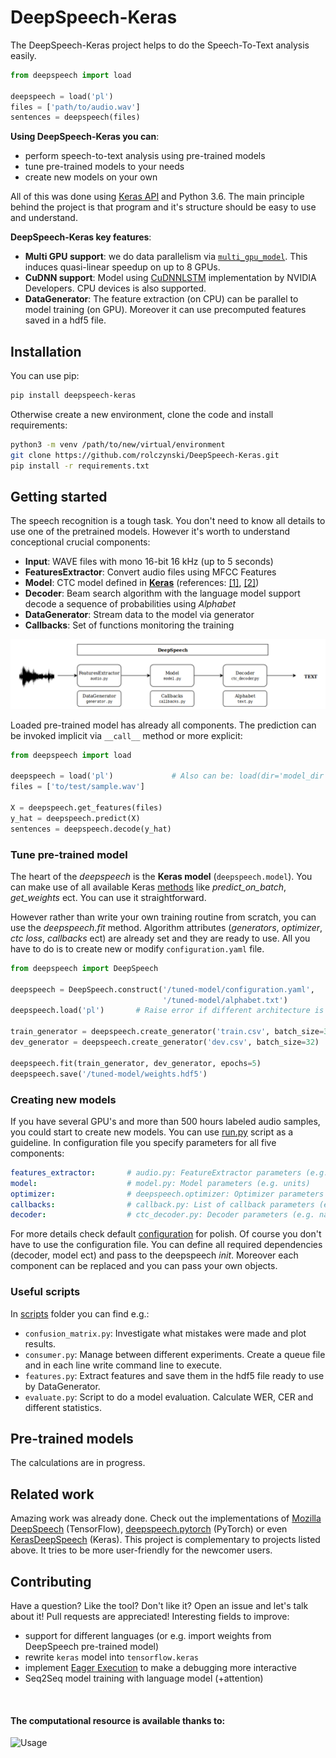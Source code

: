 # DeepSpeech-Keras 
The DeepSpeech-Keras project helps to do the Speech-To-Text analysis easily. 

```python
from deepspeech import load

deepspeech = load('pl')
files = ['path/to/audio.wav']
sentences = deepspeech(files)
```

**Using DeepSpeech-Keras you can**:
- perform speech-to-text analysis using pre-trained models
- tune pre-trained models to your needs
- create new models on your own

All of this was done using [Keras API](https://github.com/keras-team/keras) and Python 3.6. 
The main principle behind the project is that program and it's structure should be easy to use and understand.

**DeepSpeech-Keras key features**:
- **Multi GPU support**: we do data parallelism via [`multi_gpu_model`](https://keras.io/utils/#multi_gpu_model).  This induces 
quasi-linear speedup on up to 8 GPUs. 
- **CuDNN support**: Model using [CuDNNLSTM](https://keras.io/layers/recurrent/) implementation by NVIDIA Developers. CPU devices is also supported.
- **DataGenerator**: The feature extraction (on CPU) can be parallel to model training (on GPU). Moreover it can 
use precomputed features saved in a hdf5 file. 

## Installation
You can use pip:
```bash
pip install deepspeech-keras
```

Otherwise create a new environment, clone the code and install requirements:
```bash
python3 -m venv /path/to/new/virtual/environment
git clone https://github.com/rolczynski/DeepSpeech-Keras.git
pip install -r requirements.txt
```

## Getting started
The speech recognition is a tough task. You don't need to know all details to use one of the pretrained models.
However it's worth to understand conceptional crucial components:
- **Input**: WAVE files with mono 16-bit 16 kHz (up to 5 seconds)
- **FeaturesExtractor**: Convert audio files using MFCC Features
- **Model**: CTC model defined in [**Keras**](https://keras.io/) (references: [[1]](https://arxiv.org/abs/1412.5567), [[2]](https://arxiv.org/abs/1512.02595))
- **Decoder**: Beam search algorithm with the language model support decode a sequence of probabilities using _Alphabet_
- **DataGenerator**: Stream data to the model via generator
- **Callbacks**: Set of functions monitoring the training

![Overview](images/overview.png)

Loaded pre-trained model has already all components. The prediction can be invoked implicit via `__call__` 
method or more explicit:

```python
from deepspeech import load

deepspeech = load('pl')             # Also can be: load(dir='model_dir')
files = ['to/test/sample.wav']

X = deepspeech.get_features(files)
y_hat = deepspeech.predict(X)
sentences = deepspeech.decode(y_hat)
```

### Tune pre-trained model
The heart of the  _deepspeech_  is the **Keras model** (`deepspeech.model`). You can make use of all
available Keras [methods](https://keras.io/models/model/#methods) like _predict_on_batch_, 
_get_weights_ ect. You can use it straightforward.

However rather than write your own training routine from scratch, you can use the _deepspeech.fit_ method. 
Algorithm attributes (_generators_, _optimizer_, _ctc loss_, _callbacks_ ect) are already set and 
they are ready to use. All you have to do is to create new or modify `configuration.yaml` file.

```python
from deepspeech import DeepSpeech

deepspeech = DeepSpeech.construct('/tuned-model/configuration.yaml',
                                  '/tuned-model/alphabet.txt')
deepspeech.load('pl')       # Raise error if different architecture is defined

train_generator = deepspeech.create_generator('train.csv', batch_size=32)
dev_generator = deepspeech.create_generator('dev.csv', batch_size=32)

deepspeech.fit(train_generator, dev_generator, epochs=5)
deepspeech.save('/tuned-model/weights.hdf5')
```

### Creating new models
If you have several GPU's and more than 500 hours labeled audio samples, you could start to create new models. 
You can use [run.py](https://raw.githubusercontent.com/rolczynski/DeepSpeech-Keras/master/run.py) 
script as a guideline. In configuration file you specify parameters for all five components:

```yaml
features_extractor:       # audio.py: FeatureExtractor parameters (e.g. win_len or win_step)
model:                    # model.py: Model parameters (e.g. units)
optimizer:                # deepspeech.optimizer: Optimizer parameters (e.g. name or lr)
callbacks:                # callback.py: List of callback parameters (e.g tensorboard)
decoder:                  # ctc_decoder.py: Decoder parameters (e.g. naive)
```

For more details check default [configuration](https://raw.githubusercontent.com/rolczynski/DeepSpeech-Keras/master/models/pl/configuration.yaml) 
for polish. Of course you don't have to use the configuration file. You can define all required dependencies 
(decoder, model ect) and pass to the deepspeech _init_. Moreover each component can be replaced and you can pass your own objects.


### Useful scripts
In [scripts]() folder you can find e.g.:
- `confusion_matrix.py`: Investigate what mistakes were made and plot results.
- `consumer.py`: Manage between different experiments. Create a queue file and in each line write command line to execute.
- `features.py`: Extract features and save them in the hdf5 file ready to use by DataGenerator.
- `evaluate.py`: Script to do a model evaluation. Calculate WER, CER and different statistics.

## Pre-trained models
The calculations are in progress.


## Related work
Amazing work was already done. Check out the implementations of
[Mozilla DeepSpeech](https://github.com/mozilla/DeepSpeech) (TensorFlow), 
[deepspeech.pytorch](https://github.com/SeanNaren/deepspeech.pytorch) (PyTorch) or 
even [KerasDeepSpeech](https://github.com/robmsmt/KerasDeepSpeech) (Keras).  This project is 
complementary to projects listed above. It tries to be more user-friendly for the newcomer users. 


## Contributing
Have a question? Like the tool? Don't like it? Open an issue and let's talk 
about it! Pull requests are appreciated! Interesting fields to improve:
- support for different languages (or e.g. import weights from DeepSpeech pre-trained model)
- rewrite `keras` model into `tensorflow.keras`
- implement [Eager Execution](https://www.tensorflow.org/guide/eager) to make a debugging more interactive
- Seq2Seq model training with language model (+attention)

<br>

#### The computational resource is available thanks to:
![Usage](http://www.indopolishedu.com/wp-content/uploads/2018/03/polish.png)
